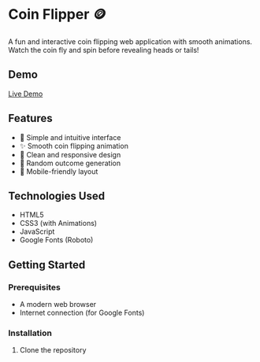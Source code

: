 # Coin Flipper 🪙

A fun and interactive coin flipping web application with smooth animations. Watch the coin fly and spin before revealing heads or tails!

## Demo

[Live Demo](https://tossing-coin.netlify.app/) <!-- Add your GitHub Pages or deployment link when available -->

## Features

- 🎯 Simple and intuitive interface
- ✨ Smooth coin flipping animation
- 🎨 Clean and responsive design
- 🎲 Random outcome generation
- 📱 Mobile-friendly layout

## Technologies Used

- HTML5
- CSS3 (with Animations)
- JavaScript
- Google Fonts (Roboto)

## Getting Started

### Prerequisites

- A modern web browser
- Internet connection (for Google Fonts)

### Installation

1. Clone the repository
